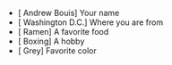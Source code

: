  - [ Andrew Bouis] Your name
 - [ Washington D.C.] Where you are from
 - [ Ramen] A favorite food
 - [ Boxing] A hobby
- [ Grey] Favorite color
